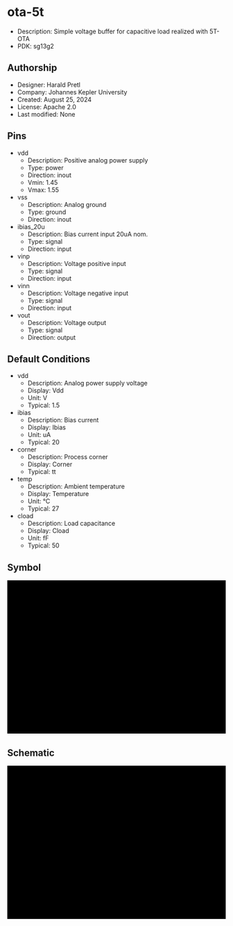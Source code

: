 # ota-5t

- Description: Simple voltage buffer for capacitive load realized with 5T-OTA
- PDK: sg13g2

## Authorship

- Designer: Harald Pretl
- Company: Johannes Kepler University
- Created: August 25, 2024
- License: Apache 2.0
- Last modified: None

## Pins

- vdd
  + Description: Positive analog power supply
  + Type: power
  + Direction: inout
  + Vmin: 1.45
  + Vmax: 1.55
- vss
  + Description: Analog ground
  + Type: ground
  + Direction: inout
- ibias_20u
  + Description: Bias current input 20uA nom.
  + Type: signal
  + Direction: input
- vinp
  + Description: Voltage positive input
  + Type: signal
  + Direction: input
- vinn
  + Description: Voltage negative input
  + Type: signal
  + Direction: input
- vout
  + Description: Voltage output
  + Type: signal
  + Direction: output

## Default Conditions

- vdd
  + Description: Analog power supply voltage
  + Display: Vdd
  + Unit: V
  + Typical: 1.5
- ibias
  + Description: Bias current
  + Display: Ibias
  + Unit: uA
  + Typical: 20
- corner
  + Description: Process corner
  + Display: Corner
  + Typical: tt
- temp
  + Description: Ambient temperature
  + Display: Temperature
  + Unit: °C
  + Typical: 27
- cload
  + Description: Load capacitance
  + Display: Cload
  + Unit: fF
  + Typical: 50

## Symbol

![Symbol of ota-5t](ota-5t_symbol.svg)

## Schematic

![Schematic of ota-5t](ota-5t_schematic.svg)
